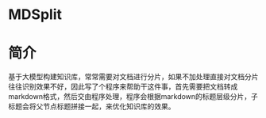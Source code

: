 # MDSplit

# 简介
基于大模型构建知识库，常常需要对文档进行分片，如果不加处理直接对文档分片往往识别效果不好，因此写了个程序来帮助干这件事，首先需要把文档转成markdown格式，然后交由程序处理，程序会根据markdown的标题层级分片，子标题会将父节点标题拼接一起，来优化知识库的效果。
